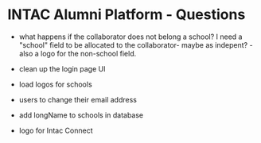 # INTAC Alumni Platform - Questions

- what happens if the collaborator does not belong a school? I need a "school" field to be allocated to the collaborator- maybe as indepent? - also a logo for the non-school field.


- clean up the login page UI
- load logos for schools
- users to change their email address
- add longName to schools in database
- logo for Intac Connect 